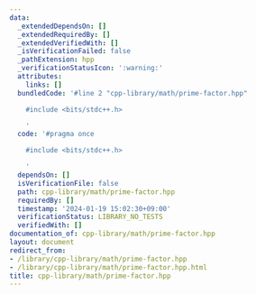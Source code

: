```yaml
---
data:
  _extendedDependsOn: []
  _extendedRequiredBy: []
  _extendedVerifiedWith: []
  _isVerificationFailed: false
  _pathExtension: hpp
  _verificationStatusIcon: ':warning:'
  attributes:
    links: []
  bundledCode: '#line 2 "cpp-library/math/prime-factor.hpp"

    #include <bits/stdc++.h>

    '
  code: '#pragma once

    #include <bits/stdc++.h>

    '
  dependsOn: []
  isVerificationFile: false
  path: cpp-library/math/prime-factor.hpp
  requiredBy: []
  timestamp: '2024-01-19 15:02:30+09:00'
  verificationStatus: LIBRARY_NO_TESTS
  verifiedWith: []
documentation_of: cpp-library/math/prime-factor.hpp
layout: document
redirect_from:
- /library/cpp-library/math/prime-factor.hpp
- /library/cpp-library/math/prime-factor.hpp.html
title: cpp-library/math/prime-factor.hpp
---
```

